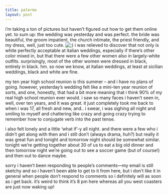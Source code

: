 ```yaml
---
title: palermo
layout: post
---
```


i&#8217;m taking a ton of pictures but haven&#8217;t figured out how to get them online yet. to sum up: the wedding was yesterday and was perfect. the bride was beautiful, the groom impatient, the church intimate, the priest friendly, and my dress, well, just too cute. <img src="http://localhost:8888/wordpress/wp-includes/images/smilies/icon_wink.gif" alt=";)" class="wp-smiley" /> i was relieved to discover that not only is white perfectly acceptable at italian weddings, especially if there&#8217;s other color mixed in, but that there were a few other women also in largely-white outfits. surprisingly, most of the other women were dressed in black, entirely in black. hm. so now we know, at italian weddings, at least at sicilian weddings, black and white are fine. 

my ten year high school reunion is this summer &#8211; and i have no plans of going. however, yesterday&#8217;s wedding felt like a mini-ten year reunion of sorts, and one, honestly, that had a bit more meaning that i think 90% of my real high school reunion ever would. i saw so many faces i haven&#8217;t seen in, well, over ten years, and it was great. it just completely took me back to when i was 17, all fresh and new, and.. i swear, i was sighing all night and smiling to myself and chattering like crazy and going crazy trying to remember how to conjugate verb into the past tense. 

i also felt lonely and a little &#8216;what if&#8217;-y all night. and there were a few who i didn&#8217;t get along with then and i still don&#8217;t (always drama, huh?) but really it was great fun and tonight and tomorrow night should be somewhat similar. tonight we&#8217;re getting together about 30 of us to eat a big old dinner and then tomorrow night we&#8217;re going out to see a soccer game (but of course!) and then out to dance maybe. 

sorry i haven&#8217;t been responding to people&#8217;s comments&#8212;my email is still sketchy and so i haven&#8217;t been able to get to it from here, but i don&#8217;t like it in general when people don&#8217;t respond to comments so i definitely will as soon as i get back. it&#8217;s weird to think it&#8217;s 8 pm here whereas all you west coasters are just now waking up!